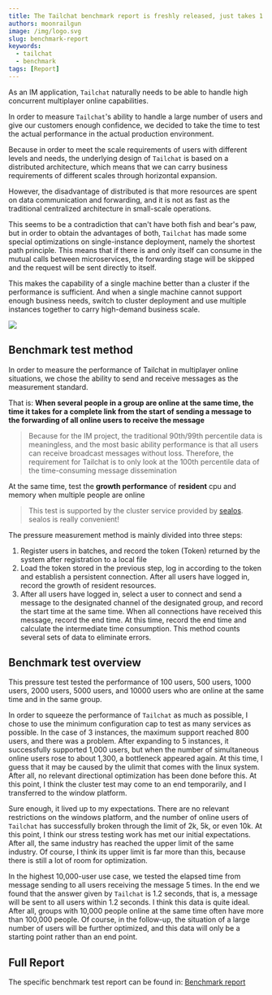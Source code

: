 ```yaml
---
title: The Tailchat benchmark report is freshly released, just takes 1.2 seconds to fully accept broadcast messages in 10k user
authors: moonrailgun
image: /img/logo.svg
slug: benchmark-report
keywords:
  - tailchat
  - benchmark
tags: [Report]
---
```


As an IM application, `Tailchat` naturally needs to be able to handle high concurrent multiplayer online capabilities.

In order to measure `Tailchat`'s ability to handle a large number of users and give our customers enough confidence, we decided to take the time to test the actual performance in the actual production environment.

Because in order to meet the scale requirements of users with different levels and needs, the underlying design of `Tailchat` is based on a distributed architecture, which means that we can carry business requirements of different scales through horizontal expansion.

However, the disadvantage of distributed is that more resources are spent on data communication and forwarding, and it is not as fast as the traditional centralized architecture in small-scale operations.

This seems to be a contradiction that can't have both fish and bear's paw, but in order to obtain the advantages of both, `Tailchat` has made some special optimizations on single-instance deployment, namely the shortest path principle. This means that if there is and only itself can consume in the mutual calls between microservices, the forwarding stage will be skipped and the request will be sent directly to itself.

This makes the capability of a single machine better than a cluster if the performance is sufficient. And when a single machine cannot support enough business needs, switch to cluster deployment and use multiple instances together to carry high-demand business scale.

![](/img/architecture/transport.excalidraw.png)

## Benchmark test method

In order to measure the performance of Tailchat in multiplayer online situations, we chose the ability to send and receive messages as the measurement standard.

That is: **When several people in a group are online at the same time, the time it takes for a complete link from the start of sending a message to the forwarding of all online users to receive the message**

> Because for the IM project, the traditional 90th/99th percentile data is meaningless, and the most basic ability performance is that all users can receive broadcast messages without loss. Therefore, the requirement for Tailchat is to only look at the 100th percentile data of the time-consuming message dissemination

At the same time, test the **growth performance** of **resident** cpu and memory when multiple people are online

> This test is supported by the cluster service provided by [sealos](https://sealos.io/). sealos is really convenient!

The pressure measurement method is mainly divided into three steps:

1. Register users in batches, and record the token (Token) returned by the system after registration to a local file
1. Load the token stored in the previous step, log in according to the token and establish a persistent connection. After all users have logged in, record the growth of resident resources.
1. After all users have logged in, select a user to connect and send a message to the designated channel of the designated group, and record the start time at the same time. When all connections have received this message, record the end time. At this time, record the end time and calculate the intermediate time consumption. This method counts several sets of data to eliminate errors.


## Benchmark test overview

This pressure test tested the performance of 100 users, 500 users, 1000 users, 2000 users, 5000 users, and 10000 users who are online at the same time and in the same group.

In order to squeeze the performance of `Tailchat` as much as possible, I chose to use the minimum configuration cap to test as many services as possible. In the case of 3 instances, the maximum support reached 800 users, and there was a problem. After expanding to 5 instances, it successfully supported 1,000 users, but when the number of simultaneous online users rose to about 1,300, a bottleneck appeared again. At this time, I guess that it may be caused by the ulimit that comes with the linux system. After all, no relevant directional optimization has been done before this. At this point, I think the cluster test may come to an end temporarily, and I transferred to the window platform.

Sure enough, it lived up to my expectations. There are no relevant restrictions on the windows platform, and the number of online users of `Tailchat` has successfully broken through the limit of 2k, 5k, or even 10k. At this point, I think our stress testing work has met our initial expectations. After all, the same industry has reached the upper limit of the same industry. Of course, I think its upper limit is far more than this, because there is still a lot of room for optimization.

In the highest 10,000-user use case, we tested the elapsed time from message sending to all users receiving the message 5 times. In the end we found that the answer given by `Tailchat` is 1.2 seconds, that is, a message will be sent to all users within 1.2 seconds. I think this data is quite ideal. After all, groups with 10,000 people online at the same time often have more than 100,000 people. Of course, in the follow-up, the situation of a large number of users will be further optimized, and this data will only be a starting point rather than an end point.

## Full Report

The specific benchmark test report can be found in: [Benchmark report](/docs/benchmark/report)
